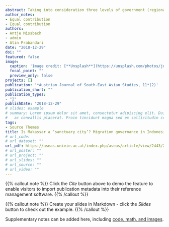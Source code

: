 ```yaml
---
abstract: Taking into consideration three levels of government (regional, national, and sub-national) that potentially offer protection to refugees, this paper is concerned with changes initiated by the 2016 Presidential Regulation on Handling Foreign Refugees. This regulation has delegated more responsibility for managing refugees to the sub-national levels of administration in Indonesia, which, like other nations in the Southeast Asia, has been reluctant to provide protection for refugees or any options for their integration into society. The reason for this is that, despite many vociferous demands in favor of a ‘regional solution’ in the aftermath of the 2015 Andaman Sea Crisis, most attempts ended up in abeyance. Following suit with the so-called ‘local turn’ in migration studies, which increased attention to the local dimensions of refugee protection due to the receding capacities in the major actors involved both in global refugee protection and international migration management, we direct attention to the sub-national level of refugee management in Indonesia using as a case study the city of Makassar, which has hitherto enjoyed a fairly positive reputation for welcoming refugees. By examining the current living conditions of asylum seekers and refugees in Makassar and comparing them to other places in Indonesia, we ask whether the concept of ‘sanctuary city’ is applicable to a non-Western context and, in doing so, hope to enhance current discussions of creating alternative models for refugee protection beyond the national and regional level.
author_notes:
- Equal contribution
- Equal contribution
authors:
- Antje Missbach
- admin
- Atin Prabandari
date: "2018-12-29"
doi: ""
featured: false
image:
  caption: 'Image credit: [**Unsplash**](https://unsplash.com/photos/jdD8gXaTZsc)'
  focal_point: ""
  preview_only: false
projects: []
publication: '*Austrian Journal of South-East Asian Studies, 11*(2)'
publication_short: ""
publication_types:
- "2"
publishDate: "2018-12-29"
# slides: example
# summary: Lorem ipsum dolor sit amet, consectetur adipiscing elit. Duis posuere tellus
#   ac convallis placerat. Proin tincidunt magna sed ex sollicitudin condimentum.
tags:
- Source Themes
title: Is Makassar a ‘sanctuary city’? Migration governance in Indonesia after the ‘local turn’
# url_code: 
# url_dataset: ""
url_pdf: https://aseas.univie.ac.at/index.php/aseas/article/view/2443/2038
# url_poster: ""
# url_project: ""
# url_slides: ""
# url_source: ""
# url_video: ""
---
```


{{% callout note %}}
Click the *Cite* button above to demo the feature to enable visitors to import publication metadata into their reference management software.
{{% /callout %}}

{{% callout note %}}
Create your slides in Markdown - click the *Slides* button to check out the example.
{{% /callout %}}

Supplementary notes can be added here, including [code, math, and images](https://wowchemy.com/docs/writing-markdown-latex/).
